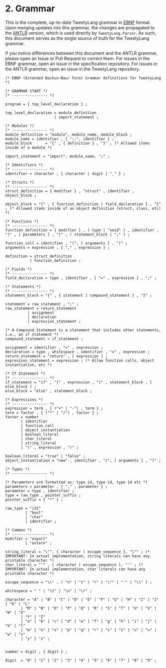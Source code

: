 # 2. Grammar

This is the complete, up-to-date TweetyLang grammar in [EBNF](https://en.wikipedia.org/wiki/Extended_Backus%E2%80%93Naur_form) format. Upon merging updates into this grammar, the changes are propagated to the [ANTLR](https://www.antlr.org/) version, which is used directly by `TweetyLang.Parser`. As such, this document serves as the single source of truth for the TweetyLang grammar.

If you notice differences between this document and the ANTLR grammar, please open an Issue or Pull Request to correct them. For issues in the EBNF grammar, open an issue in the specification repository. For issues in the ANTLR grammar, open an issue in the TweetyLang repository.

```EBNF
(* EBNF (Extended Backus–Naur Form) Grammar definitions for TweetyLang *)

(* GRAMMAR START *)
(* ---------------- *)

program = { top_level_declaration } ;

top_level_declaration = module_definition 
                      | import_statement ;

(* Modules *)
(* ---------------- *)
module_definition = "module", module_name, module_block ;
module_name = identifier , { "::", identifier } ;
module_block      = "{" , { definition } , "}" ; (* Allowed items inside of a module *)

import_statement = "import", module_name, ";" ;

(* Identifiers *)
(* ---------------- *)
identifier = character , { character | digit | "_" } ;

(* Structs *)
(* ---------------- *)
struct_definition = { modifier } , "struct" , identifier , object_block ;

object_block = "{" , { function_definition | field_declaration } , "}" ; (* Allowed items inside of an object definition (struct, class, etc) *)

(* Functions *)
(* ---------------- *)
function_definition = { modifier } , ( type | "void" ) , identifier , "(" , [ parameters ] , ")" , ( statement_block | ";" ) ;

function_call = identifier , "(", [ arguments ] , ")" ;
arguments = expression , { "," , expression } ;

definition = struct_definition
           | function_definition ;

(* Fields *)
(* ---------------- *)
field_declaration = type , identifier , [ "=" , expression ] , ";" ;

(* Statements *)
(* ---------------- *)
statement_block = "{" , { statement | compound_statement } , "}" ;

statement = raw_statement , ";" ;
raw_statement = return_statement
          | assignment
          | declaration
          | expression_statement ;

(* A Compound Statement is a statement that includes other statements, i.e., an if statement *)
compound_statement = if_statement ;

assignment = identifier , "=" , expression ;
declaration = type , whitespace , identifier , "=" , expression ;
return_statement = "return" , [ expression ] ;
expression_statement = expression ; (* Allow function calls, object instantiation, etc *)

(* If Statement *)
(* ---------------- *)
if_statement = "if" , "(" , expression , ")" , statement_block , [ else_block ] ;
else_block = "else" , statement_block ;

(* Expressions *)
(* ---------------- *)
expression = term , { ("+" | "-") , term } ;
term = factor , { ("*" | "/") , factor } ;
factor = number
       | identifier
       | function_call
       | object_instantiation
       | boolean_literal
       | char_literal
       | string_literal
       | "(" , expression , ")" ;

boolean_literal = "true" | "false" ;
object_instantiation = "new" , identifier , "(", [ arguments ] , ")" ;

(* Types *)
(* ---------------- *)

(* Parameters are formatted as: type id, type id, type id etc *)
parameters = parameter , { "," , parameter } ;
parameter = type , identifier ;
type = raw_type , pointer_suffix ;
pointer_suffix = { "*" } ;

raw_type = "i32"
         | "bool"
         | "char"
         | identifier ;

(* Common *)
(* ---------------- *)
modifier = "export"
         | "extern" ;

string_literal = "\"", { character | escape_sequence }, "\"" ; (* IMPORTANT: In actual implementation, string literals can have any printable character *)
char_literal = "'" , ( character | escape_sequence ), "'" ; (* IMPORTANT: In actual implementation, char literals can have any printable character *)

escape_sequence = "\\" , ( "n" | "t" | "r" | "\"" | "'" | "\\" ) ;

whitespace = " " | "\t" | "\n" | "\r" ;

character = "A" | "B" | "C" | "D" | "E" | "F" | "G" | "H" | "I" | "J" | "K" | "L"
       | "M" | "N" | "O" | "P" | "Q" | "R" | "S" | "T" | "U" | "V" | "W" | "X"
       | "Y" | "Z"
       | "a" | "b" | "c" | "d" | "e" | "f" | "g" | "h" | "i" | "j" | "k" | "l"
       | "m" | "n" | "o" | "p" | "q" | "r" | "s" | "t" | "u" | "v" | "w" | "x"
       | "y" | "z" ;


number = digit , { digit } ;

digit  = "0" | "1" | "2" | "3" | "4" | "5" | "6" | "7" | "8" | "9" ;

```
